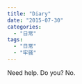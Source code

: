 ```yaml
---
title: "Diary"
date: "2015-07-30"
categories: 
  - "日常"
tags: 
  - "日常"
  - "牢骚"
---
```


Need help. Do you? No.
